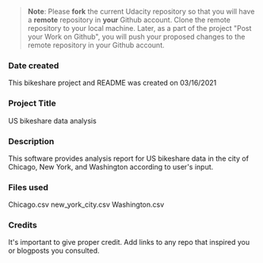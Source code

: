 >**Note**: Please **fork** the current Udacity repository so that you will have a **remote** repository in **your** Github account. Clone the remote repository to your local machine. Later, as a part of the project "Post your Work on Github", you will push your proposed changes to the remote repository in your Github account.

### Date created
This bikeshare project and README was created on 03/16/2021

### Project Title
US bikeshare data analysis

### Description
This software provides analysis report for US bikeshare data in the city of Chicago, New York, and Washington according to user's input.

### Files used
Chicago.csv
new_york_city.csv
Washington.csv

### Credits
It's important to give proper credit. Add links to any repo that inspired you or blogposts you consulted.
